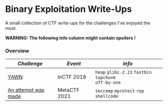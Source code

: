 # Binary Exploitation Write-Ups

A small collection of CTF write-ups for the challenges I've enjoyed the most.

**WARNING: The following info column might contain spoilers !**

### Overview

| _Challenge_                                             | _Event_      | _Info_                                                                       |
|---------------------------------------------------------|--------------|------------------------------------------------------------------------------|
| [YAWN](2018/inctf/YAWN/WRITE-UP.md)                     | InCTF 2018   | ```heap``` ```glibc-2.23``` ```fastbin``` ```topchunk```<br>```off-by-one``` |
| [An attempt was made](2021/metactf/attempt/WRITE-UP.md) | MetaCTF 2021 | ```seccomp``` ```mprotect``` ```rop``` ```shellcode```                       |
